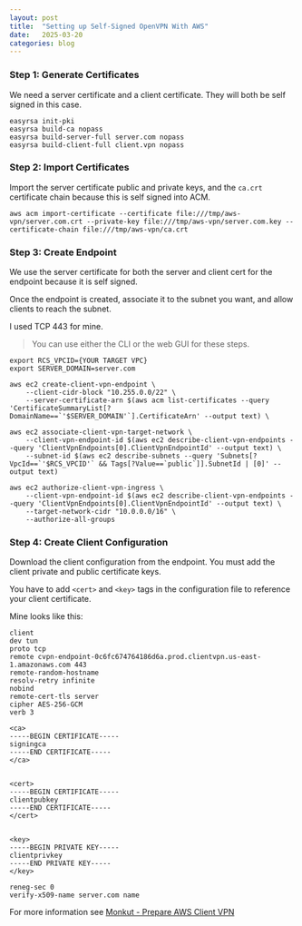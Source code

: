 ```yaml
---
layout: post
title:  "Setting up Self-Signed OpenVPN With AWS"
date:   2025-03-20
categories: blog
---
```


### Step 1: Generate Certificates
We need a server certificate and a client certificate. They will both be self signed in this case.

```
easyrsa init-pki
easyrsa build-ca nopass
easyrsa build-server-full server.com nopass
easyrsa build-client-full client.vpn nopass
```

### Step 2: Import Certificates
Import the server certificate public and private keys, and the `ca.crt` certificate chain because this is self signed into ACM.
```
aws acm import-certificate --certificate file:///tmp/aws-vpn/server.com.crt --private-key file:///tmp/aws-vpn/server.com.key --certificate-chain file:///tmp/aws-vpn/ca.crt
```

### Step 3: Create Endpoint
We use the server certificate for both the server and client cert for the endpoint because it is self signed.

Once the endpoint is created, associate it to the subnet you want, and allow clients to reach the subnet.

I used TCP 443 for mine.

> You can use either the CLI or the web GUI for these steps.

```
export RCS_VPCID={YOUR TARGET VPC}
export SERVER_DOMAIN=server.com

aws ec2 create-client-vpn-endpoint \
    --client-cidr-block "10.255.0.0/22" \
    --server-certificate-arn $(aws acm list-certificates --query 'CertificateSummaryList[?DomainName==`'$SERVER_DOMAIN'`].CertificateArn' --output text) \

aws ec2 associate-client-vpn-target-network \
    --client-vpn-endpoint-id $(aws ec2 describe-client-vpn-endpoints --query 'ClientVpnEndpoints[0].ClientVpnEndpointId' --output text) \
    --subnet-id $(aws ec2 describe-subnets --query 'Subnets[?VpcId==`'$RCS_VPCID'` && Tags[?Value==`public`]].SubnetId | [0]' --output text)

aws ec2 authorize-client-vpn-ingress \
    --client-vpn-endpoint-id $(aws ec2 describe-client-vpn-endpoints --query 'ClientVpnEndpoints[0].ClientVpnEndpointId' --output text) \
    --target-network-cidr "10.0.0.0/16" \
    --authorize-all-groups
```

### Step 4: Create Client Configuration
Download the client configuration from the endpoint. You must add the client private and public certificate keys.

You have to add `<cert>` and `<key>` tags in the configuration file to reference your client certificate.

Mine looks like this:

```
client
dev tun
proto tcp
remote cvpn-endpoint-0c6fc674764186d6a.prod.clientvpn.us-east-1.amazonaws.com 443
remote-random-hostname
resolv-retry infinite
nobind
remote-cert-tls server
cipher AES-256-GCM
verb 3

<ca>
-----BEGIN CERTIFICATE-----
signingca
-----END CERTIFICATE-----
</ca>


<cert>
-----BEGIN CERTIFICATE-----
clientpubkey
-----END CERTIFICATE-----
</cert>


<key>
-----BEGIN PRIVATE KEY-----
clientprivkey
-----END PRIVATE KEY-----
</key>

reneg-sec 0
verify-x509-name server.com name
```

For more information see [Monkut - Prepare AWS Client VPN](https://gist.github.com/monkut/16d79d98752039c0e36dcb0dbcb0a9b8)
